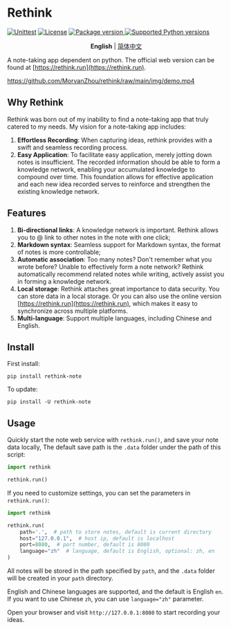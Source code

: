# Rethink

[![Unittest](https://github.com/MorvanZhou/rethink/actions/workflows/python-app.yml/badge.svg)](https://github.com/MorvanZhou/rethink/actions/workflows/python-app.yml)
[![License](https://img.shields.io/github/license/MorvanZhou/rethink)](https://github.com/MorvanZhou/rethink/blob/master/LICENSE)
<a href="https://pypi.org/project/rethink-note" target="_blank">
<img src="https://img.shields.io/pypi/v/rethink-note?color=%2334D058&label=pypi%20package" alt="Package version">
</a>
<a href="https://pypi.org/project/rethink-note" target="_blank">
<img src="https://img.shields.io/pypi/pyversions/rethink-note.svg?color=%2334D058" alt="Supported Python versions">
</a>

<p align="center">
  <strong>English</strong> | <a href="README_ZH.md" target="_blank">简体中文</a>
</p>

A note-taking app dependent on python.
The official web version can be found at [https://rethink.run](https://rethink.run).

https://github.com/MorvanZhou/rethink/raw/main/img/demo.mp4

## Why Rethink

Rethink was born out of my inability to find a note-taking app that truly catered to my needs. My vision for a
note-taking app includes:

1. **Effortless Recording**: When capturing ideas, rethink provides with a swift and seamless recording process.
2. **Easy Application**: To facilitate easy application, merely jotting down notes is insufficient.
   The recorded information should be able to form a knowledge network,
   enabling your accumulated knowledge to compound over time.
   This foundation allows for effective application and each new idea recorded serves to reinforce
   and strengthen the existing knowledge network.

## Features

1. **Bi-directional links**: A knowledge network is important.
   Rethink allows you to @ link to other notes in the note with one click;
2. **Markdown syntax**: Seamless support for Markdown syntax, the format of notes is more controllable;
3. **Automatic association**: Too many notes? Don't remember what you wrote before?
   Unable to effectively form a note network?
   Rethink automatically recommend related notes while writing,
   actively assist you in forming a knowledge network.
4. **Local storage**: Rethink attaches great importance to data security.
   You can store data in a local storage.
   Or you can also use the online version [https://rethink.run](https://rethink.run),
   which makes it easy to synchronize across multiple platforms.
5. **Multi-language**: Support multiple languages, including Chinese and English.

## Install

First install:

```shell
pip install rethink-note
```

To update:

```shell
pip install -U rethink-note
```

## Usage

Quickly start the note web service with `rethink.run()`, and save your note data locally,
The default save path is the `.data` folder under the path of this script:

```python
import rethink

rethink.run()
```

If you need to customize settings, you can set the parameters in `rethink.run()`:

```python
import rethink

rethink.run(
    path='.',  # path to store notes, default is current directory
    host="127.0.0.1",  # host ip, default is localhost
    port=8080,  # port number, default is 8080
    language="zh"  # language, default is English, optional: zh, en
)
```

All notes will be stored in the path specified by `path`,
and the `.data` folder will be created in your `path` directory.

English and Chinese languages are supported, and the default is English `en`.
If you want to use Chinese `zh`, you can use `language="zh"` parameter.

Open your browser and visit `http://127.0.0.1:8080` to start recording your ideas.
